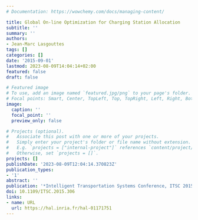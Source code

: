 ```yaml
---
# Documentation: https://wowchemy.com/docs/managing-content/

title: Global On-line Optimization for Charging Station Allocation
subtitle: ''
summary: ''
authors:
- Jean-Marc Lasgouttes
tags: []
categories: []
date: '2015-09-01'
lastmod: 2023-08-09T14:04:14+02:00
featured: false
draft: false

# Featured image
# To use, add an image named `featured.jpg/png` to your page's folder.
# Focal points: Smart, Center, TopLeft, Top, TopRight, Left, Right, BottomLeft, Bottom, BottomRight.
image:
  caption: ''
  focal_point: ''
  preview_only: false

# Projects (optional).
#   Associate this post with one or more of your projects.
#   Simply enter your project's folder or file name without extension.
#   E.g. `projects = ["internal-project"]` references `content/project/deep-learning/index.md`.
#   Otherwise, set `projects = []`.
projects: []
publishDate: '2023-08-09T12:04:14.370823Z'
publication_types:
- '1'
abstract: ''
publication: '*Intelligent Transportation Systems Conference, ITSC 2015*'
doi: 10.1109/ITSC.2015.306
links:
- name: URL
  url: https://hal.inria.fr/hal-01171751
---
```

